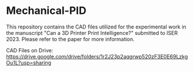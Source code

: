 # Mechanical-PID

This repository contains the CAD files utilized for the experimental work in the manuscript "Can a 3D Printer Print Intelligence?" submitted to ISER 2023. Please refer to the paper for more information.

CAD Files on Drive: https://drive.google.com/drive/folders/1r2J23p2aqgrwp520zF3E0E69LzkgOu1L?usp=sharing
